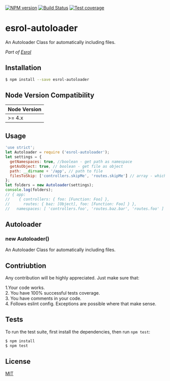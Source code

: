 [![NPM version][npm-image]][npm-url]
[![Build Status][travis-image]][travis-url]
[![Test coverage][coveralls-image]][coveralls-url]

# esrol-autoloader
An Autoloader Class for automatically including files.

*Part of [Esrol](https://github.com/esrol/esrol)*

## Installation

```sh
$ npm install --save esrol-autoloader
```
## Node Version Compatibility

| Node Version |
| ---- |
| >= 4.x |

## Usage

```js
'use strict';
let Autoloader = require ('esrol-autoloader');
let settings = {
  getNamespaces: true, //boolean - get path as namespace
  getAsObject: true, // boolean - get file as object
  path: __dirname + '/app', // path to file
  filesToSkip: ['controllers.skipMe', 'routes.skipMe'] // array - which files 
};
let folders = new Autoloader(settings);
console.log(folders);
// { app:
//    { controllers: { foo: [Function: Foo] },
//      routes: { baz: [Object], foo: [Function: Foo] } },
//   namespaces: [ 'controllers.foo', 'routes.baz.bar', 'routes.foo' ] }
```

<a name="Autoloader"></a>
## Autoloader
<a name="new_Autoloader_new"></a>
### new Autoloader()
An Autoloader Class for automatically including files.

## Contriubtion

Any contribution will be highly appreciated. Just make sure that:

1.Your code works.  
2. You have 100% successful tests coverage.  
3. You have comments in your code.  
4. Follows eslint config. Exceptions are possible where that make sense.  

## Tests

  To run the test suite, first install the dependencies, then run `npm test`:

```bash
$ npm install
$ npm test
```

## License

[MIT](https://github.com/esrol/esrol-autoloader/blob/master/LICENSE)



[npm-image]: https://badge.fury.io/js/esrol-autoloader.svg
[npm-url]: https://npmjs.org/package/esrol-autoloader
[travis-image]: https://travis-ci.org/esrol/esrol-autoloader.svg?branch=master
[travis-url]: https://travis-ci.org/esrol/esrol-autoloader
[coveralls-image]: https://coveralls.io/repos/esrol/esrol-autoloader/badge.svg
[coveralls-url]: https://coveralls.io/r/esrol/esrol-autoloader